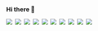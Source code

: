 ### Hi there 👋

<a>
  <img src="https://img.shields.io/badge/JavaScript-F7DF1E?style=for-the-badge&logo=JavaScript&logoColor=black">&nbsp
  <img src="https://img.shields.io/badge/Python-3776AB?style=for-the-badge&logo=Python&logoColor=white">&nbsp
  <img src="https://img.shields.io/badge/Java-007396?style=for-the-badge&logo=Java&logoColor=white">&nbsp
  <img src="https://img.shields.io/badge/C-A8B9CC?style=for-the-badge&logo=C&logoColor=black">&nbsp
  <img src="https://img.shields.io/badge/Dart-0175C2?style=for-the-badge&logo=Dart&logoColor=white">&nbsp
  <img src="https://img.shields.io/badge/HTML-E34F26?style=for-the-badge&logo=HTML5&logoColor=white">&nbsp 
  <img src="https://img.shields.io/badge/CSS-1572B6?style=for-the-badge&logo=CSS3&logoColor=white">&nbsp
  <img src="https://img.shields.io/badge/React-61DAFB?style=for-the-badge&logo=React&logoColor=black">&nbsp
  <img src="https://img.shields.io/badge/C++-00599C?style=for-the-badge&logo=C%2B%2B&logoColor=white">&nbsp
  <img src="https://img.shields.io/badge/jQuery-0769AD?style=for-the-badge&logo=jQuery&logoColor=white">&nbsp
</a>


<!--
**DongYounYim/DongYounYim** is a ✨ _special_ ✨ repository because its `README.md` (this file) appears on your GitHub profile.

Here are some ideas to get you started:

- 🔭 I’m currently working on ...
- 🌱 I’m currently learning ...
- 👯 I’m looking to collaborate on ...
- 🤔 I’m looking for help with ...
- 💬 Ask me about ...
- 📫 How to reach me: ...
- 😄 Pronouns: ...
- ⚡ Fun fact: ...
-->
